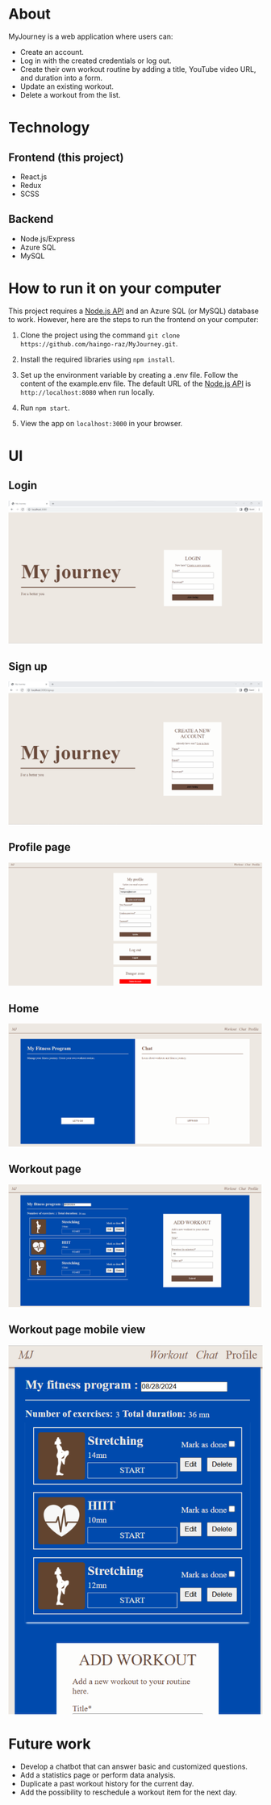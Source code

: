 # About
MyJourney is a web application where users can:
- Create an account.
- Log in with the created credentials or log out.
- Create their own workout routine by adding a title, YouTube video URL, and duration into a form.
- Update an existing workout.
- Delete a workout from the list.

# Technology
## Frontend (this project)
- React.js
- Redux
- SCSS

## Backend
- Node.js/Express
- Azure SQL
- MySQL

# How to run it on your computer

This project requires a [Node.js API](https://github.com/haingo-raz/MyJourney-API) and an Azure SQL (or MySQL) database to work. However, here are the steps to run the frontend on your computer:

1. Clone the project using the command `git clone https://github.com/haingo-raz/MyJourney.git`.

2. Install the required libraries using `npm install`.

3. Set up the environment variable by creating a .env file. Follow the content of the example.env file. The default URL of the [Node.js API](https://github.com/haingo-raz/MyJourney-API) is `http://localhost:8080` when run locally.

4. Run `npm start`.

5. View the app on `localhost:3000` in your browser.

# UI
## Login
![Login](https://raw.githubusercontent.com/haingo-raz/MyJourney/master/public/UI/loginPage.png)

## Sign up
![Signup](https://raw.githubusercontent.com/haingo-raz/MyJourney/master/public/UI/signupPage.png)

## Profile page
![Profile](https://raw.githubusercontent.com/haingo-raz/MyJourney/master/public/UI/profilePage.png)

## Home
![Home](https://raw.githubusercontent.com/haingo-raz/MyJourney/master/public/UI/homepage.png)

## Workout page
![Fitness](https://raw.githubusercontent.com/haingo-raz/MyJourney/master/public/UI/fitnessPage.png)

## Workout page mobile view
![Fitness SM](https://raw.githubusercontent.com/haingo-raz/MyJourney/master/public/UI/fitnessPage-sm.png)

# Future work
* Develop a chatbot that can answer basic and customized questions.
* Add a statistics page or perform data analysis.
* Duplicate a past workout history for the current day.
* Add the possibility to reschedule a workout item for the next day.